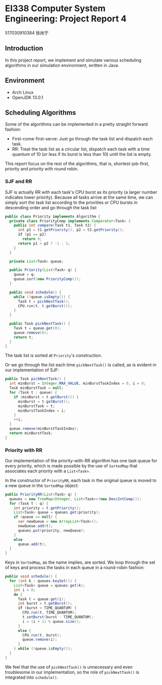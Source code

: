 # EI338 Computer System Engineering: Project Report 4

517030910384 徐尚宁

## Introduction

In this project report, we implement and simulate various scheduling algorithms in our simulation environment, written in Java.

## Environment

- Arch Linux
- OpenJDK 13.0.1

## Scheduling Algorithms

Some of the algorithms can be implemented in a pretty straight forward fashion:
- First-come-first-serve: Just go through the task list and dispatch each task.
- RR: Treat the task list as a circular list, dispatch each task with a time quantum of 10 (or less if its burst is less than 10) until the list is empty.

This report focus on the rest of the algorithms, that is, shortest-job-first, priority and priority with round robin.

### SJF and RR

SJF is actually RR with each task's CPU burst as its priority (a larger number indicates lower priority). Because all tasks arrive at the same time, we can simply sort the task list according to the priorities or CPU bursts in descending order and go through the task list:

```java
public class Priority implements Algorithm {
  private class PriorityComp implements Comparator<Task> {
    public int compare(Task t1, Task t2) {
      int p1 = t1.getPriority(), p2 = t2.getPriority();
      if (p1 == p2)
        return 0;
      return p1 > p2 ? -1 : 1;
    }
  }

  private List<Task> queue;

  public Priority(List<Task> q) {
    queue = q;
    queue.sort(new PriorityComp());
  }

  public void schedule() {
    while (!queue.isEmpty()) {
      Task t = pickNextTask();
      CPU.run(t, t.getBurst());
    }
  }

  public Task pickNextTask() {
    Task t = queue.get(0);
    queue.remove(0);
    return t;
  }
}
```

The task list is sorted at `Priority`'s construction.

Or we go through the list each time `pickNextTask()` is called, as is evident in our implementation of SJF:

```java
public Task pickNextTask() {
  int minBurst = Integer.MAX_VALUE, minBurstTaskIndex = 0, i = 0;
  Task minBurstTask = null;
  for (Task t : queue) {
    if (minBurst > t.getBurst()) {
      minBurst = t.getBurst();
      minBurstTask = t;
      minBurstTaskIndex = i;
    }
    ++i;
  }
  queue.remove(minBurstTaskIndex);
  return minBurstTask;
}
```

### Priority with RR

Our implementation of the priority-with-RR algorithm has one task queue for every priority, which is made possible by the use of `SortedMap` that associates each priority with a `List<Task>`.

In the constructor of `PriorityRR`, each task in the original queue is moved to a new queue in the `SortedMap` object:

```java
public PriorityRR(List<Task> q) {
  queues = new TreeMap<Integer, List<Task>>(new DescIntComp());
  for (Task t : q) {
    int priority = t.getPriority();
    List<Task> queue = queues.get(priority);
    if (queue == null) {
      var newQueue = new ArrayList<Task>();
      newQueue.add(t);
      queues.put(priority, newQueue);
    }
    else
      queue.add(t);
  }
}
```

Keys in `SortedMap`, as the name implies, are sorted. We loop through the set of keys and process the tasks in each queue in a round-robin fashion:

```java
public void schedule() {
  for (int k : queues.keySet()) {
    List<Task> queue = queues.get(k);
    int i = 0;
    do {
      Task t = queue.get(i);
      int burst = t.getBurst();
      if (burst > TIME_QUANTUM) {
        CPU.run(t, TIME_QUANTUM);
        t.setBurst(burst - TIME_QUANTUM);
        i = (i + 1) % queue.size();
      }
      else {
        CPU.run(t, burst);
        queue.remove(i);
      }
    } while (!queue.isEmpty());
  }
}
```

We feel that the use of `pickNextTask()` is unnecessary and even troublesome in our implementation, so the role of `pickNextTask()` is integrated into `schedule()`.
